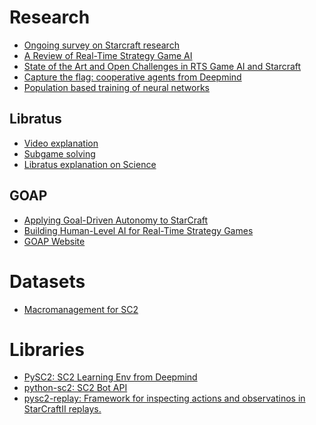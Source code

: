 # Research
- [Ongoing survey on Starcraft research](https://yobibyte.github.io/starcraft-research.html)
- [A Review of Real-Time Strategy Game AI](https://www.cs.auckland.ac.nz/research/gameai/publications/Robertson_Watson_AIMag14.pdf)
- [State of the Art and Open Challenges in RTS Game AI and Starcraft](http://thesai.org/Downloads/Volume8No12/Paper_3-State_of_the_Art_and_Open_Challenges_in_RTS_Game.pdf)
- [Capture the flag: cooperative agents from Deepmind](https://deepmind.com/blog/capture-the-flag/)
- [Population based training of neural networks](https://deepmind.com/blog/population-based-training-neural-networks/)
## Libratus
- [Video explanation](https://www.youtube.com/watch?v=2dX0lwaQRX0)
- [Subgame solving](https://www.cs.cmu.edu/~noamb/papers/17-arXiv-Subgame.pdf)
- [Libratus explanation on Science](http://www.cs.cmu.edu/~noamb/papers/17-Science-Superhuman.pdf)
## GOAP
- [Applying Goal-Driven Autonomy to StarCraft](https://www.aaai.org/ocs/index.php/AIIDE/AIIDE10/paper/viewFile/2142/2551)
- [Building Human-Level AI for Real-Time Strategy Games](https://www.aaai.org/ocs/index.php/FSS/FSS11/paper/viewFile/4209/4567)
- [GOAP Website](http://alumni.media.mit.edu/~jorkin/goap.html)

# Datasets
- [Macromanagement for SC2](https://github.com/wuhuikai/MSC)

# Libraries
- [PySC2: SC2 Learning Env from Deepmind](https://github.com/deepmind/pysc2)
- [python-sc2: SC2 Bot API](https://github.com/Dentosal/python-sc2)
- [pysc2-replay: 
Framework for inspecting actions and observatinos in StarCraftII replays.](https://github.com/narhen/pysc2-replay)
